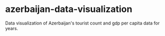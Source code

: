# azerbaijan-data-visualization
Data visualization of Azerbaijan's tourist count and gdp per capita data for years.
